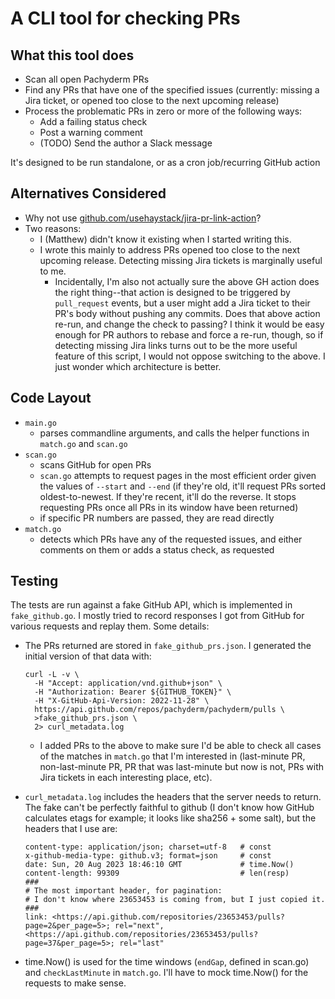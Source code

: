 # A CLI tool for checking PRs

## What this tool does
- Scan all open Pachyderm PRs
- Find any PRs that have one of the specified issues (currently: missing a Jira ticket, or opened too close to the next upcoming release)
- Process the problematic PRs in zero or more of the following ways:
  - Add a failing status check
  - Post a warning comment
  - (TODO) Send the author a Slack message

It's designed to be run standalone, or as a cron job/recurring GitHub action

## Alternatives Considered
- Why not use [github.com/usehaystack/jira-pr-link-action](https://github.com/usehaystack/jira-pr-link-action)?
- Two reasons:
  - I (Matthew) didn't know it existing when I started writing this.
  - I wrote this mainly to address PRs opened too close to the next upcoming release. Detecting missing Jira tickets is marginally useful to me.
    - Incidentally, I'm also not actually sure the above GH action does the right thing--that action is designed to be triggered by `pull_request` events, but a user might add a Jira ticket to their PR's body without pushing any commits. Does that above action re-run, and change the check to passing? I think it would be easy enough for PR authors to rebase and force a re-run, though, so if detecting missing Jira links turns out to be the more useful feature of this script, I would not oppose switching to the above. I just wonder which architecture is better.

## Code Layout
- `main.go`
    - parses commandline arguments, and calls the helper functions in `match.go` and `scan.go`
- `scan.go`
    - scans GitHub for open PRs
    - `scan.go` attempts to request pages in the most efficient order given the values of `--start` and `--end` (if they're old, it'll request PRs sorted oldest-to-newest. If they're recent, it'll do the reverse. It stops requesting PRs once all PRs in its window have been returned)
    - if specific PR numbers are passed, they are read directly
- `match.go`
    - detects which PRs have any of the requested issues, and either comments on them or adds a status check, as requested

## Testing
The tests are run against a fake GitHub API, which is implemented in `fake_github.go`. I mostly tried to record responses I got from GitHub for various requests and replay them. Some details:
- The PRs returned are stored in `fake_github_prs.json`. I generated the initial version of that data with:
  ```
  curl -L -v \
    -H "Accept: application/vnd.github+json" \
    -H "Authorization: Bearer ${GITHUB_TOKEN}" \
    -H "X-GitHub-Api-Version: 2022-11-28" \
    https://api.github.com/repos/pachyderm/pachyderm/pulls \
    >fake_github_prs.json \
    2> curl_metadata.log
  ```
  - I added PRs to the above to make sure I'd be able to check all cases of the matches in `match.go` that I'm interested in (last-minute PR, non-last-minute PR, PR that was last-minute but now is not, PRs with Jira tickets in each interesting place, etc).
- `curl_metadata.log` includes the headers that the server needs to return. The fake can't be perfectly faithful to github (I don't know how GitHub calculates etags for example; it looks like sha256 + some salt), but the headers that I use are:
  ```
  content-type: application/json; charset=utf-8   # const
  x-github-media-type: github.v3; format=json     # const
  date: Sun, 20 Aug 2023 18:46:10 GMT             # time.Now()
  content-length: 99309                           # len(resp)
  ###
  # The most important header, for pagination:
  # I don't know where 23653453 is coming from, but I just copied it.
  ###
  link: <https://api.github.com/repositories/23653453/pulls?page=2&per_page=5>; rel="next", <https://api.github.com/repositories/23653453/pulls?page=37&per_page=5>; rel="last"
  ```

- time.Now() is used for the time windows (`endGap`, defined in scan.go) and `checkLastMinute` in `match.go`. I'll have to mock time.Now() for the requests to make sense.
